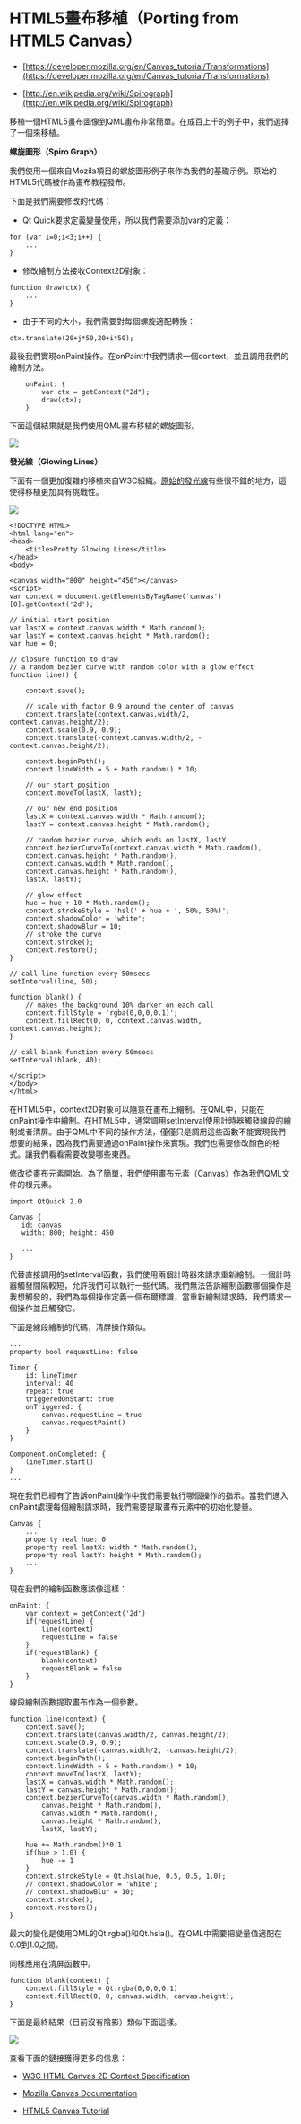 # HTML5畫布移植（Porting from HTML5 Canvas）

* [https://developer.mozilla.org/en/Canvas_tutorial/Transformations](https://developer.mozilla.org/en/Canvas_tutorial/Transformations)

* [http://en.wikipedia.org/wiki/Spirograph](http://en.wikipedia.org/wiki/Spirograph)

移植一個HTML5畫布圖像到QML畫布非常簡單。在成百上千的例子中，我們選擇了一個來移植。

**螺旋圖形（Spiro Graph）**

我們使用一個來自Mozila項目的螺旋圖形例子來作為我們的基礎示例。原始的HTML5代碼被作為畫布教程發布。

下面是我們需要修改的代碼：

* Qt Quick要求定義變量使用，所以我們需要添加var的定義：
```
for (var i=0;i<3;i++) {
    ...
}
```

* 修改繪制方法接收Context2D對象：
```
function draw(ctx) {
    ...
}
```

* 由于不同的大小，我們需要對每個螺旋適配轉換：
```
ctx.translate(20+j*50,20+i*50);
```

最後我們實現onPaint操作。在onPaint中我們請求一個context，並且調用我們的繪制方法。

```
    onPaint: {
        var ctx = getContext("2d");
        draw(ctx);
    }
```

下面這個結果就是我們使用QML畫布移植的螺旋圖形。

![](http://qmlbook.org/_images/spirograph.png)

**發光線（Glowing Lines）**

下面有一個更加復雜的移植來自W3C組織。[原始的發光線](http://www.w3.org/TR/2dcontext/#examples)有些很不錯的地方，這使得移植更加具有挑戰性。

![](http://qmlbook.org/_images/html_glowlines.png)

```
<!DOCTYPE HTML>
<html lang="en">
<head>
    <title>Pretty Glowing Lines</title>
</head>
<body>

<canvas width="800" height="450"></canvas>
<script>
var context = document.getElementsByTagName('canvas')[0].getContext('2d');

// initial start position
var lastX = context.canvas.width * Math.random();
var lastY = context.canvas.height * Math.random();
var hue = 0;

// closure function to draw
// a random bezier curve with random color with a glow effect
function line() {

    context.save();

    // scale with factor 0.9 around the center of canvas
    context.translate(context.canvas.width/2, context.canvas.height/2);
    context.scale(0.9, 0.9);
    context.translate(-context.canvas.width/2, -context.canvas.height/2);

    context.beginPath();
    context.lineWidth = 5 + Math.random() * 10;

    // our start position
    context.moveTo(lastX, lastY);

    // our new end position
    lastX = context.canvas.width * Math.random();
    lastY = context.canvas.height * Math.random();

    // random bezier curve, which ends on lastX, lastY
    context.bezierCurveTo(context.canvas.width * Math.random(),
    context.canvas.height * Math.random(),
    context.canvas.width * Math.random(),
    context.canvas.height * Math.random(),
    lastX, lastY);

    // glow effect
    hue = hue + 10 * Math.random();
    context.strokeStyle = 'hsl(' + hue + ', 50%, 50%)';
    context.shadowColor = 'white';
    context.shadowBlur = 10;
    // stroke the curve
    context.stroke();
    context.restore();
}

// call line function every 50msecs
setInterval(line, 50);

function blank() {
    // makes the background 10% darker on each call
    context.fillStyle = 'rgba(0,0,0,0.1)';
    context.fillRect(0, 0, context.canvas.width, context.canvas.height);
}

// call blank function every 50msecs
setInterval(blank, 40);

</script>
</body>
</html>
```

在HTML5中，context2D對象可以隨意在畫布上繪制。在QML中，只能在onPaint操作中繪制。在HTML5中，通常調用setInterval使用計時器觸發線段的繪制或者清屏。由于QML中不同的操作方法，僅僅只是調用這些函數不能實現我們想要的結果，因為我們需要通過onPaint操作來實現。我們也需要修改顏色的格式。讓我們看看需要改變哪些東西。

修改從畫布元素開始。為了簡單，我們使用畫布元素（Canvas）作為我們QML文件的根元素。

```
import QtQuick 2.0

Canvas {
   id: canvas
   width: 800; height: 450

   ...
}
```

代替直接調用的setInterval函數，我們使用兩個計時器來請求重新繪制。一個計時器觸發間隔較短，允許我們可以執行一些代碼。我們無法告訴繪制函數哪個操作是我想觸發的，我們為每個操作定義一個布爾標識，當重新繪制請求時，我們請求一個操作並且觸發它。

下面是線段繪制的代碼，清屏操作類似。

```
...
property bool requestLine: false

Timer {
    id: lineTimer
    interval: 40
    repeat: true
    triggeredOnStart: true
    onTriggered: {
        canvas.requestLine = true
        canvas.requestPaint()
    }
}

Component.onCompleted: {
    lineTimer.start()
}
...
```

現在我們已經有了告訴onPaint操作中我們需要執行哪個操作的指示。當我們進入onPaint處理每個繪制請求時，我們需要提取畫布元素中的初始化變量。

```
Canvas {
    ...
    property real hue: 0
    property real lastX: width * Math.random();
    property real lastY: height * Math.random();
    ...
}
```

現在我們的繪制函數應該像這樣：

```
onPaint: {
    var context = getContext('2d')
    if(requestLine) {
        line(context)
        requestLine = false
    }
    if(requestBlank) {
        blank(context)
        requestBlank = false
    }
}
```

線段繪制函數提取畫布作為一個參數。

```
function line(context) {
    context.save();
    context.translate(canvas.width/2, canvas.height/2);
    context.scale(0.9, 0.9);
    context.translate(-canvas.width/2, -canvas.height/2);
    context.beginPath();
    context.lineWidth = 5 + Math.random() * 10;
    context.moveTo(lastX, lastY);
    lastX = canvas.width * Math.random();
    lastY = canvas.height * Math.random();
    context.bezierCurveTo(canvas.width * Math.random(),
        canvas.height * Math.random(),
        canvas.width * Math.random(),
        canvas.height * Math.random(),
        lastX, lastY);

    hue += Math.random()*0.1
    if(hue > 1.0) {
        hue -= 1
    }
    context.strokeStyle = Qt.hsla(hue, 0.5, 0.5, 1.0);
    // context.shadowColor = 'white';
    // context.shadowBlur = 10;
    context.stroke();
    context.restore();
}
```

最大的變化是使用QML的Qt.rgba()和Qt.hsla()。在QML中需要把變量值適配在0.0到1.0之間。

同樣應用在清屏函數中。

```
function blank(context) {
    context.fillStyle = Qt.rgba(0,0,0,0.1)
    context.fillRect(0, 0, canvas.width, canvas.height);
}
```

下面是最終結果（目前沒有陰影）類似下面這樣。

![](http://qmlbook.org/_images/glowlines.png)

查看下面的鏈接獲得更多的信息：

* [W3C HTML Canvas 2D Context Specification](http://www.w3.org/TR/2dcontext/)

* [Mozilla Canvas Documentation](https://developer.mozilla.org/en/HTML/Canvas)

* [HTML5 Canvas Tutorial](http://www.html5canvastutorials.com/)

